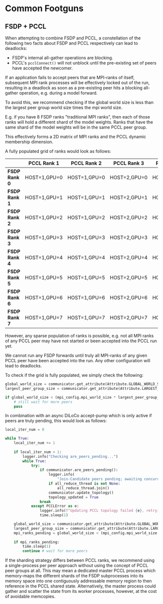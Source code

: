 # Common Footguns

## FSDP + PCCL

When attempting to combine FSDP and PCCL, a constellation of the following two facts about
FSDP and PCCL respectively can lead to deadlocks:

- FSDP's internal all-gather operations are blocking.
- PCCL's `pcclConnect()` will not unblock until the pre-existing set of peers have accepted the newcomer.

If an application fails to accept peers that are MPI-ranks of itself, subsequent MPI rank processes
will be effectively locked out of the run, resulting in a deadlock as soon as a pre-existing peer
hits a blocking all-gather operation, e.g. during a model forward.

To avoid this, we recommend checking if the global world size is less than the largest peer group world size times the
mpi world size.

E.g. if you have 8 FSDP ranks "traditional MPI ranks", then each of those ranks will hold a different shard of the model
weights.
Ranks that have the same shard of the model weights will be in the same PCCL peer group.

This effectively forms a 2D matrix of MPI ranks and the PCCL dynamic membership dimension.

A fully populated grid of ranks would look as follows:

|                 | **PCCL Rank 1** | **PCCL Rank 2** | **PCCL Rank 3** | **PCCL Rank 4** |
|-----------------|-----------------|-----------------|-----------------|-----------------|
| **FSDP Rank 0** | HOST=1,GPU=0    | HOST=1,GPU=0    | HOST=2,GPU=0    | HOST=3,GPU=0    |
| **FSDP Rank 1** | HOST=1,GPU=1    | HOST=1,GPU=1    | HOST=2,GPU=1    | HOST=3,GPU=1    |
| **FSDP Rank 2** | HOST=1,GPU=2    | HOST=1,GPU=2    | HOST=2,GPU=2    | HOST=3,GPU=2    |
| **FSDP Rank 3** | HOST=1,GPU=3    | HOST=1,GPU=3    | HOST=2,GPU=3    | HOST=3,GPU=3    |
| **FSDP Rank 4** | HOST=1,GPU=4    | HOST=1,GPU=4    | HOST=2,GPU=4    | HOST=3,GPU=4    |
| **FSDP Rank 5** | HOST=1,GPU=5    | HOST=1,GPU=5    | HOST=2,GPU=5    | HOST=3,GPU=5    |
| **FSDP Rank 6** | HOST=1,GPU=6    | HOST=1,GPU=6    | HOST=2,GPU=6    | HOST=3,GPU=6    |
| **FSDP Rank 7** | HOST=1,GPU=7    | HOST=1,GPU=7    | HOST=2,GPU=7    | HOST=3,GPU=7    |

However, any sparse population of ranks is possible, e.g. not all MPI ranks of any PCCL peer may have not started or
been accepted into
the PCCL run yet.

We cannot run any FSDP forwards until truly all MPI-ranks of any given PCCL peer have been accepted into the run.
Any other configuration will lead to deadlocks.

To check if the grid is fully populated, we simply check the following:

```python
global_world_size = communicator.get_attribute(Attribute.GLOBAL_WORLD_SIZE)
largest_peer_group_size = communicator.get_attribute(Attribute.LARGEST_PEER_GROUP_WORLD_SIZE)

if global_world_size < (mpi_config.mpi_world_size * largest_peer_group_size):
    # still wait for more peers
    pass
```

In combination with an async DiLoCo accept-pump which is only active if peers are truly pending, this would look as
follows:

```python
local_iter_num = 0

while True:
    local_iter_num += 1
    
    if local_iter_num > 1:
        logger.info("Checking are_peers_pending...")
        while True:
            try:
                if communicator.are_peers_pending():
                    logger.info(
                        "Join-Candidate peers pending; awaiting concurrent collective operations to accept new peers...")
                    if all_reduce_thread is not None:
                        all_reduce_thread.join()
                    communicator.update_topology()
                    topology_updated = True
                break
            except PCCLError as e:
                logger.info(f"Updating PCCL topology failed {e}, retrying...")
                time.sleep(1)

    global_world_size = communicator.get_attribute(Attribute.GLOBAL_WORLD_SIZE)  # obtain global world-size after join
    largest_peer_group_size = communicator.get_attribute(Attribute.LARGEST_PEER_GROUP_WORLD_SIZE)
    mpi_ranks_pending = global_world_size < (mpi_config.mpi_world_size * largest_peer_group_size)
    
    if mpi_ranks_pending:
        time.sleep(1)
        continue # wait for more peers
```

If the sharding strategy differs between PCCL ranks, we recommend using a single-process per peer approach without using
the concept of PCCL peer groups at all.
This may mean a dedicated master PCCL process which memory-maps the different shards of the FSDP subprocesses into its
memory space
into one contiguously addressable memory region to then reference in the PCCL shared state. Alternatively, the master
process could gather and scatter the state from its worker processes, however, at the cost of avoidable memcopies.
